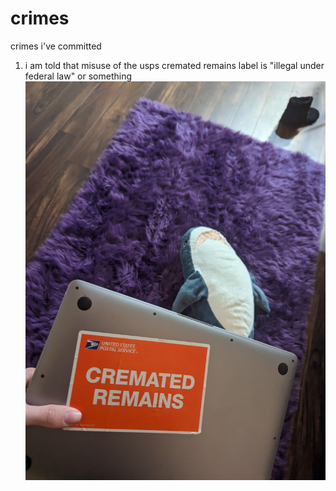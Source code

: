 # crimes

crimes i've committed

1. i am told that misuse of the usps cremated remains label is "illegal under federal law" or something ![evidence](https://raw.githubusercontent.com/cosmicoptima/crimes/main/Be%20A%20Star.jpg)
